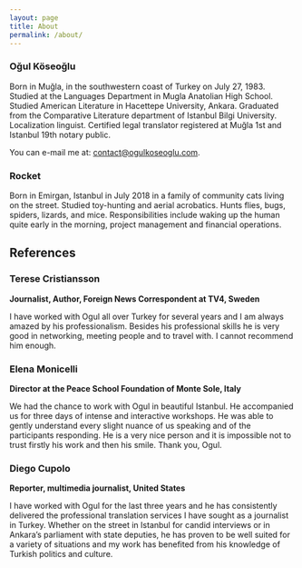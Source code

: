 ```yaml
---
layout: page
title: About
permalink: /about/
---
```


### Oğul Köseoğlu
Born in Muğla, in the southwestern coast of Turkey on July 27, 1983. Studied at the Languages Department in Mugla Anatolian High School. Studied American Literature in Hacettepe University, Ankara. Graduated from the Comparative Literature department of Istanbul Bilgi University. Localization linguist. Certified legal translator registered at Muğla 1st and Istanbul 19th notary public.

You can e-mail me at: [contact@ogulkoseoglu.com]().

### Rocket
Born in Emirgan, Istanbul in July 2018 in a family of community cats living on the street. Studied toy-hunting and aerial acrobatics. Hunts flies, bugs, spiders, lizards, and mice. Responsibilities include waking up the human quite early in the morning, project management and financial operations.

## References

### Terese Cristiansson
**Journalist, Author, Foreign News Correspondent at TV4, Sweden**

I have worked with Ogul all over Turkey for several years and I am always amazed by his professionalism. Besides his professional skills he is very good in networking, meeting people and to travel with. I cannot recommend him enough.

### Elena Monicelli
**Director at the Peace School Foundation of Monte Sole, Italy**

We had the chance to work with Ogul in beautiful Istanbul. He accompanied us for three days of intense and interactive workshops. He was able to gently understand every slight nuance of us speaking and of the participants responding. He is a very nice person and it is impossible not to trust firstly his work and then his smile. Thank you, Ogul.

### Diego Cupolo
**Reporter, multimedia journalist, United States**

I have worked with Ogul for the last three years and he has consistently delivered the professional translation services I have sought as a journalist in Turkey. Whether on the street in Istanbul for candid interviews or in Ankara’s parliament with state deputies, he has proven to be well suited for a variety of situations and my work has benefited from his knowledge of Turkish politics and culture.
